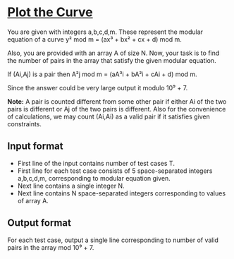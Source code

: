 # [Plot the Curve][link]

You are given with integers a,b,c,d,m. These represent the modular equation of a curve y² mod m = (ax³ + bx² + cx + d) mod m.

Also, you are provided with an array A of size N. Now, your task is to find the number of pairs in the array that satisfy the given modular equation.

If (Ai,Aj) is a pair then A²j mod m = (aA³i + bA²i + cAi + d) mod m.

Since the answer could be very large output it modulo 10⁹ + 7.

**Note:** A pair is counted different from some other pair if either Ai of the two pairs is different or Aj of the two pairs is different. Also for the convenience of calculations, we may count (Ai,Ai) as a valid pair if it satisfies given constraints.

## Input format

- First line of the input contains number of test cases T.
- First line for each test case consists of 5 space-separated integers a,b,c,d,m, corresponding to modular equation given.
- Next line contains a single integer N.
- Next line contains N space-separated integers corresponding to values of array A.

## Output format

For each test case, output a single line corresponding to number of valid pairs in the array mod 10⁹ + 7.

[link]: https://www.hackerearth.com/practice/data-structures/hash-tables/basics-of-hash-tables/practice-problems/algorithm/lets-plot-this-47a575ed/
